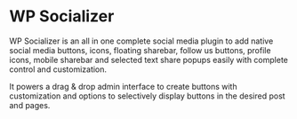 # WP Socializer #

WP Socializer is an all in one complete social media plugin to add native social media buttons, icons, floating sharebar, follow us buttons, profile icons, mobile sharebar and selected text share popups easily with complete control and customization.

It powers a drag & drop admin interface to create buttons with customization and options to selectively display buttons in the desired post and pages.